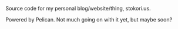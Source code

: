 Source code for my personal blog/website/thing, stokori.us.

Powered by Pelican. Not much going on with it yet, but maybe soon?